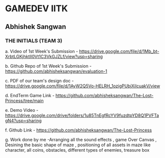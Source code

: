 # **GAMEDEV IITK**

## Abhishek Sangwan

### THE INITIALS (TEAM 3)

a. Video of 1st Week's Submission - https://drive.google.com/file/d/1Mb_bt-XrbtLGKjhktIl0Vt1C3VkGJZLf/view?usp=sharing

b. Github Repo of 1st Week's Submission - https://github.com/abhisheksangwan/evaluation-1

c. PDF of our team's design doc - https://drive.google.com/file/d/1AyW2Q5Vo-HELRH_1ozigPUbjXilcuakV/view

d. EndTerm Game Link - https://github.com/abhisheksangwan/The-Lost-Princess/tree/main

e. Demo Video - https://drive.google.com/drive/folders/1u85TnEgfRcYV9fuzdtpYD8Q1PVFTagN4?usp=sharing

f. Github Link - https://github.com/abhisheksangwan/The-Lost-Princess

g. Work done by me -Arranging all the sound effects , game Over Canvas , Desining the basic shape of maze , positioning
                    of all assets in maze like character, all coins, obstacles, different types of enemies, treasure box 
                    
